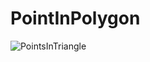 PointInPolygon
==============================
<img src="https://raw.github.com/SirJimPanse/Bachelor-HSRM-Medieninformatik/master/Computergrafik/Blatt5/PointInPolygon.jpg" title="PointsInTriangle"> </img>
